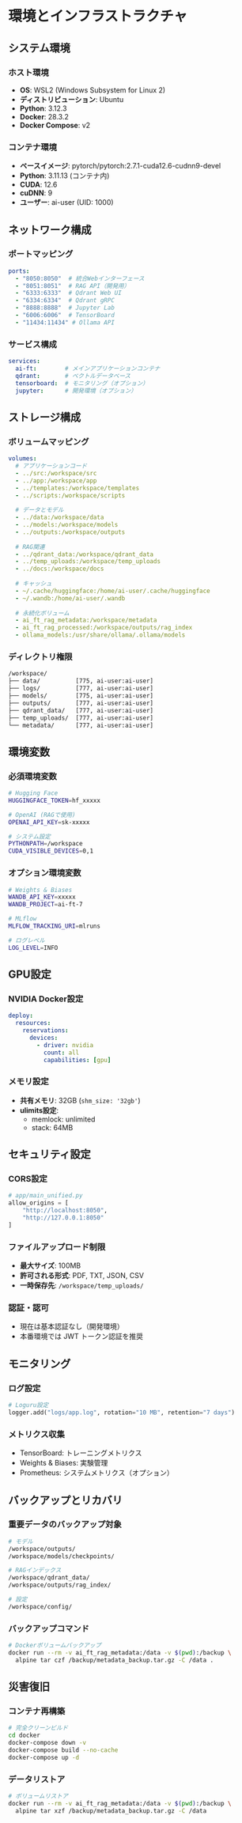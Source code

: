 # 環境とインフラストラクチャ

## システム環境

### ホスト環境
- **OS**: WSL2 (Windows Subsystem for Linux 2)
- **ディストリビューション**: Ubuntu
- **Python**: 3.12.3
- **Docker**: 28.3.2
- **Docker Compose**: v2

### コンテナ環境
- **ベースイメージ**: pytorch/pytorch:2.7.1-cuda12.6-cudnn9-devel
- **Python**: 3.11.13 (コンテナ内)
- **CUDA**: 12.6
- **cuDNN**: 9
- **ユーザー**: ai-user (UID: 1000)

## ネットワーク構成

### ポートマッピング
```yaml
ports:
  - "8050:8050"  # 統合Webインターフェース
  - "8051:8051"  # RAG API（開発用）
  - "6333:6333"  # Qdrant Web UI
  - "6334:6334"  # Qdrant gRPC
  - "8888:8888"  # Jupyter Lab
  - "6006:6006"  # TensorBoard
  - "11434:11434" # Ollama API
```

### サービス構成
```yaml
services:
  ai-ft:        # メインアプリケーションコンテナ
  qdrant:       # ベクトルデータベース
  tensorboard:  # モニタリング（オプション）
  jupyter:      # 開発環境（オプション）
```

## ストレージ構成

### ボリュームマッピング
```yaml
volumes:
  # アプリケーションコード
  - ../src:/workspace/src
  - ../app:/workspace/app
  - ../templates:/workspace/templates
  - ../scripts:/workspace/scripts
  
  # データとモデル
  - ../data:/workspace/data
  - ../models:/workspace/models
  - ../outputs:/workspace/outputs
  
  # RAG関連
  - ../qdrant_data:/workspace/qdrant_data
  - ../temp_uploads:/workspace/temp_uploads
  - ../docs:/workspace/docs
  
  # キャッシュ
  - ~/.cache/huggingface:/home/ai-user/.cache/huggingface
  - ~/.wandb:/home/ai-user/.wandb
  
  # 永続化ボリューム
  - ai_ft_rag_metadata:/workspace/metadata
  - ai_ft_rag_processed:/workspace/outputs/rag_index
  - ollama_models:/usr/share/ollama/.ollama/models
```

### ディレクトリ権限
```bash
/workspace/
├── data/          [775, ai-user:ai-user]
├── logs/          [777, ai-user:ai-user]
├── models/        [775, ai-user:ai-user]
├── outputs/       [777, ai-user:ai-user]
├── qdrant_data/   [777, ai-user:ai-user]
├── temp_uploads/  [777, ai-user:ai-user]
└── metadata/      [777, ai-user:ai-user]
```

## 環境変数

### 必須環境変数
```bash
# Hugging Face
HUGGINGFACE_TOKEN=hf_xxxxx

# OpenAI (RAGで使用)
OPENAI_API_KEY=sk-xxxxx

# システム設定
PYTHONPATH=/workspace
CUDA_VISIBLE_DEVICES=0,1
```

### オプション環境変数
```bash
# Weights & Biases
WANDB_API_KEY=xxxxx
WANDB_PROJECT=ai-ft-7

# MLflow
MLFLOW_TRACKING_URI=mlruns

# ログレベル
LOG_LEVEL=INFO
```

## GPU設定

### NVIDIA Docker設定
```yaml
deploy:
  resources:
    reservations:
      devices:
        - driver: nvidia
          count: all
          capabilities: [gpu]
```

### メモリ設定
- **共有メモリ**: 32GB (`shm_size: '32gb'`)
- **ulimits設定**: 
  - memlock: unlimited
  - stack: 64MB

## セキュリティ設定

### CORS設定
```python
# app/main_unified.py
allow_origins = [
    "http://localhost:8050",
    "http://127.0.0.1:8050"
]
```

### ファイルアップロード制限
- **最大サイズ**: 100MB
- **許可される形式**: PDF, TXT, JSON, CSV
- **一時保存先**: `/workspace/temp_uploads/`

### 認証・認可
- 現在は基本認証なし（開発環境）
- 本番環境では JWT トークン認証を推奨

## モニタリング

### ログ設定
```python
# Loguru設定
logger.add("logs/app.log", rotation="10 MB", retention="7 days")
```

### メトリクス収集
- TensorBoard: トレーニングメトリクス
- Weights & Biases: 実験管理
- Prometheus: システムメトリクス（オプション）

## バックアップとリカバリ

### 重要データのバックアップ対象
```bash
# モデル
/workspace/outputs/
/workspace/models/checkpoints/

# RAGインデックス
/workspace/qdrant_data/
/workspace/outputs/rag_index/

# 設定
/workspace/config/
```

### バックアップコマンド
```bash
# Dockerボリュームバックアップ
docker run --rm -v ai_ft_rag_metadata:/data -v $(pwd):/backup \
  alpine tar czf /backup/metadata_backup.tar.gz -C /data .
```

## 災害復旧

### コンテナ再構築
```bash
# 完全クリーンビルド
cd docker
docker-compose down -v
docker-compose build --no-cache
docker-compose up -d
```

### データリストア
```bash
# ボリュームリストア
docker run --rm -v ai_ft_rag_metadata:/data -v $(pwd):/backup \
  alpine tar xzf /backup/metadata_backup.tar.gz -C /data
```